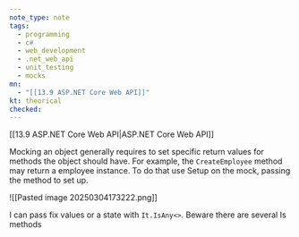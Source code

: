 ```yaml
---
note_type: note
tags:
  - programming
  - c#
  - web_development
  - .net_web_api
  - unit_testing
  - mocks
mn:
  - "[[13.9 ASP.NET Core Web API]]"
kt: theorical
checked:
---
```

[[13.9 ASP.NET Core Web API|ASP.NET Core Web API]]

Mocking an object generally requires to set specific return values for methods the object should have. For example, the `CreateEmployee` method may return a employee instance. To do that use Setup on the mock, passing the method to set up.

![[Pasted image 20250304173222.png]]

I can pass fix values or a state with `It.IsAny<>`. Beware there are several Is methods

